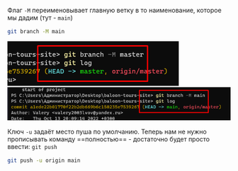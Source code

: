 
Флаг `-M` переименовывает главную ветку в то наименование, которое мы дадим (тут - `main`)

```bash
git branch -M main
```
![](_png/2f23e42598a867f39dc91cd7a2d994a4.png)
![](_png/3fb56668cf88d100e430b2b4ac188b97.png)

Ключ `-u` задаёт место пуша по умолчанию. Теперь нам не нужно прописывать команду ==полностью== - достаточно будет просто ввести:
`git push`

```bash
git push -u origin main
```

